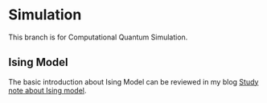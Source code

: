 # Simulation
This branch is for Computational Quantum Simulation. 

## Ising Model
The basic introduction about Ising Model can be reviewed in my blog [Study note about Ising model](https://huijiaoluo.github.io/2024/07/16/QuantumNote1/).
